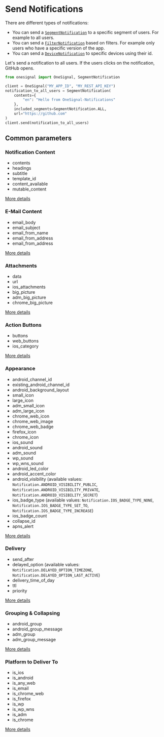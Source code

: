 # Send Notifications

There are different types of notifications:

- You can send a [`SegmentNotification`](segment-notification.html) to a specific segment of users. For example to all users.
- You can send a [`FilterNotification`](filter-notification.html) based on filters. For example only users who have a specific version of the app.
- You can send a [`DeviceNotification`](device-notification.html) to specific devices using their id.

Let's send a notification to all users. If the users clicks on the notification, GitHub opens.

```python
from onesignal import OneSignal, SegmentNotification

client = OneSignal("MY_APP_ID", "MY_REST_API_KEY")
notification_to_all_users = SegmentNotification(
    contents={
        "en": "Hello from OneSignal-Notifications"
    },
    included_segments=SegmentNotification.ALL,
    url="https://github.com"
)
client.send(notification_to_all_users)
```

## Common parameters

### Notification Content

- contents
- headings
- subtitle
- template_id
- content_available
- mutable_content

[More details](https://documentation.onesignal.com/reference#section-content-language)

### E-Mail Content

- email_body
- email_subject
- email_from_name
- email_from_address
- email_from_address

[More details](https://documentation.onesignal.com/reference#section-email-content)

### Attachments

- data
- url
- ios_attachments
- big_picture
- adm_big_picture
- chrome_big_picture

[More details](https://documentation.onesignal.com/reference#section-attachments)

### Action Buttons

- buttons
- web_buttons
- ios_category

[More details](https://documentation.onesignal.com/reference#section-action-buttons)

### Appearance

- android_channel_id
- existing_android_channel_id
- android_background_layout
- small_icon
- large_icon
- adm_small_icon
- adm_large_icon
- chrome_web_icon
- chrome_web_image
- chrome_web_badge
- firefox_icon
- chrome_icon
- ios_sound
- android_sound
- adm_sound
- wp_sound
- wp_wns_sound
- android_led_color
- android_accent_color
- android_visibility (available values: `Notification.ANDROID_VISIBILITY_PUBLIC`, `Notification.ANDROID_VISIBILITY_PRIVATE`, `Notification.ANDROID_VISIBILITY_SECRET`)
- ios_badge_type (available values: `Notification.IOS_BADGE_TYPE_NONE`, `Notification.IOS_BADGE_TYPE_SET_TO`, `Notification.IOS_BADGE_TYPE_INCREASE`)
- ios_badge_count
- collapse_id
- apns_alert

[More details](https://documentation.onesignal.com/reference#section-appearance)

### Delivery

- send_after
- delayed_option (available values: `Notification.DELAYED_OPTION_TIMEZONE`, `Notification.DELAYED_OPTION_LAST_ACTIVE`)
- delivery_time_of_day
- ttl
- priority

[More details](https://documentation.onesignal.com/reference#section-delivery)

### Grouping & Collapsing

- android_group
- android_group_message
- adm_group
- adm_group_message

[More details](https://documentation.onesignal.com/reference#section-grouping-collapsing)

### Platform to Deliver To

- is_ios
- is_android
- is_any_web
- is_email
- is_chrome_web
- is_firefox
- is_wp
- is_wp_wns
- is_adm
- is_chrome

[More details](https://documentation.onesignal.com/reference#section-platform-to-deliver-to)
